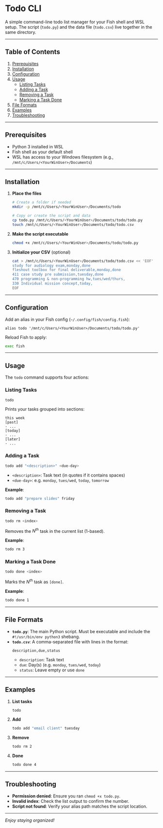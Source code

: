# Todo CLI

A simple command-line todo list manager for your Fish shell and WSL setup. The script (`todo.py`) and the data file (`todo.csv`) live together in the same directory.

---

## Table of Contents

1. [Prerequisites](#prerequisites)
2. [Installation](#installation)
3. [Configuration](#configuration)
4. [Usage](#usage)
   - [Listing Tasks](#listing-tasks)
   - [Adding a Task](#adding-a-task)
   - [Removing a Task](#removing-a-task)
   - [Marking a Task Done](#marking-a-task-done)
5. [File Formats](#file-formats)
6. [Examples](#examples)
7. [Troubleshooting](#troubleshooting)

---

## Prerequisites

- Python 3 installed in WSL
- Fish shell as your default shell
- WSL has access to your Windows filesystem (e.g., `/mnt/c/Users/<YourWinUser>/Documents`)

---

## Installation

1. **Place the files**

   ```bash
   # Create a folder if needed
   mkdir -p /mnt/c/Users/<YourWinUser>/Documents/todo

   # Copy or create the script and data
   cp todo.py /mnt/c/Users/<YourWinUser>/Documents/todo/todo.py
   touch /mnt/c/Users/<YourWinUser>/Documents/todo/todo.csv
   ```

2. **Make the script executable**

   ```bash
   chmod +x /mnt/c/Users/<YourWinUser>/Documents/todo/todo.py
   ```

3. **Initialize your CSV** (optional)
   ```bash
   cat > /mnt/c/Users/<YourWinUser>/Documents/todo/todo.csv << 'EOF'
   study for audiology exam,monday,done
   fleshout toolbox for final deliverable,monday,done
   411 case study pre submission,tuesday,done
   470 programming & non-programming hw,tues/wed/thurs,
   330 Individual mission concept,today,
   EOF
   ```

---

## Configuration

Add an alias in your Fish config (`~/.config/fish/config.fish`):

```fish
alias todo '/mnt/c/Users/<YourWinUser>/Documents/todo/todo.py'
```

Reload Fish to apply:

```bash
exec fish
```

---

## Usage

The `todo` command supports four actions:

### Listing Tasks

```bash
todo
```

Prints your tasks grouped into sections:

```
this week
[past]
- ...
[today]
- ...
[later]
- ...
```

### Adding a Task

```bash
todo add "<description>" <due-day>
```

- `<description>`: Task text (in quotes if it contains spaces)
- `<due-day>`: e.g. `monday`, `tues/wed`, `today`, `tomorrow`

**Example**:

```bash
todo add "prepare slides" friday
```

### Removing a Task

```bash
todo rm <index>
```

Removes the _N<sup>th</sup>_ task in the current list (1-based).

**Example**:

```bash
todo rm 3
```

### Marking a Task Done

```bash
todo done <index>
```

Marks the _N<sup>th</sup>_ task as `[done]`.

**Example**:

```bash
todo done 1
```

---

## File Formats

- **`todo.py`**: The main Python script. Must be executable and include the `#!/usr/bin/env python3` shebang.
- **`todo.csv`**: A comma-separated file with lines in the format:
  ```csv
  description,due,status
  ```
  - `description`: Task text
  - `due`: Day(s) (e.g. `monday`, `tues/wed`, `today`)
  - `status`: Leave empty or use `done`

---

## Examples

1. **List tasks**
   ```bash
   todo
   ```
2. **Add**
   ```bash
   todo add "email client" tuesday
   ```
3. **Remove**
   ```bash
   todo rm 2
   ```
4. **Done**
   ```bash
   todo done 4
   ```

---

## Troubleshooting

- **Permission denied**: Ensure you ran `chmod +x todo.py`.
- **Invalid index**: Check the list output to confirm the number.
- **Script not found**: Verify your alias path matches the script location.

---

_Enjoy staying organized!_

